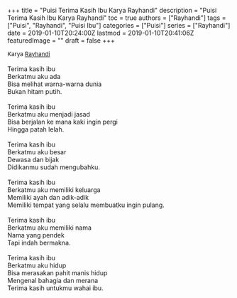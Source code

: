 +++
title = "Puisi Terima Kasih Ibu Karya Rayhandi"
description = "Puisi Terima Kasih Ibu Karya Rayhandi"
toc = true
authors = ["Rayhandi"]
tags = ["Puisi", "Rayhandi", "Puisi Ibu"]
categories = ["Puisi"]
series = ["Rayhandi"]
date = 2019-01-10T20:24:00Z
lastmod = 2019-01-10T20:41:06Z
featuredImage = ""
draft = false
+++

<div style="text-align: justify;">
<div style="font-size: small;">Karya <a href="/authors/rayhandi/" target="_blank">Rayhandi</a></div><br />
Terima kasih ibu<br />Berkatmu aku ada<br />Bisa melihat warna-warna dunia<br />Bukan hitam putih.<br /><br />Terima kasih ibu<br />Berkatmu aku menjadi jasad<br />Bisa berjalan ke mana kaki ingin pergi<br />Hingga patah lelah.<br /><br />Terima kasih ibu<br />Berkatmu aku besar<br />Dewasa dan bijak<br />Didikanmu sudah mengubahku.<br /><br />Terima kasih ibu<br />Berkatmu aku memiliki keluarga<br />Memiliki ayah dan adik-adik<br />Memiliki tempat yang selalu membuatku ingin pulang.<br /><br />Terima kasih ibu<br />Berkatmu aku memiliki nama<br />Nama yang pendek<br />Tapi indah bermakna.<br /><br />Terima kasih ibu<br />Berkatmu aku hidup<br />Bisa merasakan pahit manis hidup<br />Mengenal bahagia dan merana<br />Terima kasih untukmu wahai ibu.</div>
